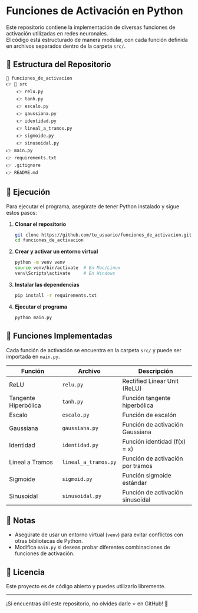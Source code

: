 ﻿# Funciones de Activación en Python

Este repositorio contiene la implementación de diversas funciones de activación utilizadas en redes neuronales.  
El código está estructurado de manera modular, con cada función definida en archivos separados dentro de la carpeta `src/`.  

## 💁 Estructura del Repositorio

```
📆 funciones_de_activacion
👉 📂 src
    👉 relu.py
    👉 tanh.py
    👉 escalo.py
    👉 gaussiana.py
    👉 identidad.py
    👉 lineal_a_tramos.py
    👉 sigmoide.py
    👉 sinusoidal.py
👉 main.py
👉 requirements.txt
👉 .gitignore
👉 README.md
```

## 🚀 Ejecución

Para ejecutar el programa, asegúrate de tener Python instalado y sigue estos pasos:

1. **Clonar el repositorio**  
   ```bash
   git clone https://github.com/tu_usuario/funciones_de_activacion.git
   cd funciones_de_activacion
   ```

2. **Crear y activar un entorno virtual**  
   ```bash
   python -m venv venv
   source venv/bin/activate  # En Mac/Linux
   venv\Scripts\activate     # En Windows
   ```

3. **Instalar las dependencias**  
   ```bash
   pip install -r requirements.txt
   ```

4. **Ejecutar el programa**  
   ```bash
   python main.py
   ```

## 🧠 Funciones Implementadas

Cada función de activación se encuentra en la carpeta `src/` y puede ser importada en `main.py`.  

| Función               | Archivo              | Descripción |
|-----------------------|----------------------|-------------|
| ReLU                 | `relu.py`             | Rectified Linear Unit (ReLU) |
| Tangente Hiperbólica | `tanh.py`             | Función tangente hiperbólica |
| Escalo               | `escalo.py`           | Función de escalón |
| Gaussiana            | `gaussiana.py`        | Función de activación Gaussiana |
| Identidad            | `identidad.py`        | Función identidad (f(x) = x) |
| Lineal a Tramos      | `lineal_a_tramos.py`  | Función de activación por tramos |
| Sigmoide             | `sigmoid.py`          | Función sigmoide estándar |
| Sinusoidal           | `sinusoidal.py`       | Función de activación sinusoidal |

## 📌 Notas

- Asegúrate de usar un entorno virtual (`venv`) para evitar conflictos con otras bibliotecas de Python.  
- Modifica `main.py` si deseas probar diferentes combinaciones de funciones de activación.  

## 📝 Licencia

Este proyecto es de código abierto y puedes utilizarlo libremente.  

---

¡Si encuentras útil este repositorio, no olvides darle ⭐ en GitHub! 🚀
